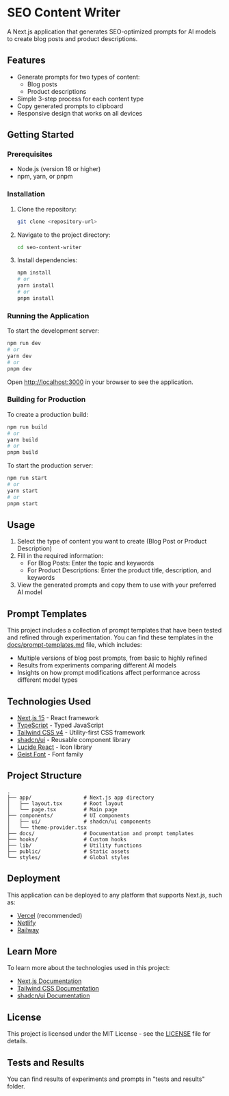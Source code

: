 # SEO Content Writer

A Next.js application that generates SEO-optimized prompts for AI models to create blog posts and product descriptions.

## Features

- Generate prompts for two types of content:
  - Blog posts
  - Product descriptions
- Simple 3-step process for each content type
- Copy generated prompts to clipboard
- Responsive design that works on all devices

## Getting Started

### Prerequisites

- Node.js (version 18 or higher)
- npm, yarn, or pnpm

### Installation

1. Clone the repository:

   ```bash
   git clone <repository-url>
   ```

2. Navigate to the project directory:

   ```bash
   cd seo-content-writer
   ```

3. Install dependencies:
   ```bash
   npm install
   # or
   yarn install
   # or
   pnpm install
   ```

### Running the Application

To start the development server:

```bash
npm run dev
# or
yarn dev
# or
pnpm dev
```

Open [http://localhost:3000](http://localhost:3000) in your browser to see the application.

### Building for Production

To create a production build:

```bash
npm run build
# or
yarn build
# or
pnpm build
```

To start the production server:

```bash
npm run start
# or
yarn start
# or
pnpm start
```

## Usage

1. Select the type of content you want to create (Blog Post or Product Description)
2. Fill in the required information:
   - For Blog Posts: Enter the topic and keywords
   - For Product Descriptions: Enter the product title, description, and keywords
3. View the generated prompts and copy them to use with your preferred AI model

## Prompt Templates

This project includes a collection of prompt templates that have been tested and refined through experimentation. You can find these templates in the [docs/prompt-templates.md](docs/prompt-templates.md) file, which includes:

- Multiple versions of blog post prompts, from basic to highly refined
- Results from experiments comparing different AI models
- Insights on how prompt modifications affect performance across different model types

## Technologies Used

- [Next.js 15](https://nextjs.org/) - React framework
- [TypeScript](https://www.typescriptlang.org/) - Typed JavaScript
- [Tailwind CSS v4](https://tailwindcss.com/) - Utility-first CSS framework
- [shadcn/ui](https://ui.shadcn.com/) - Reusable component library
- [Lucide React](https://lucide.dev/) - Icon library
- [Geist Font](https://vercel.com/font) - Font family

## Project Structure

```
.
├── app/                 # Next.js app directory
│   ├── layout.tsx       # Root layout
│   └── page.tsx         # Main page
├── components/          # UI components
│   ├── ui/              # shadcn/ui components
│   └── theme-provider.tsx
├── docs/                # Documentation and prompt templates
├── hooks/               # Custom hooks
├── lib/                 # Utility functions
├── public/              # Static assets
└── styles/              # Global styles
```

## Deployment

This application can be deployed to any platform that supports Next.js, such as:

- [Vercel](https://vercel.com/) (recommended)
- [Netlify](https://netlify.com/)
- [Railway](https://railway.app/)

## Learn More

To learn more about the technologies used in this project:

- [Next.js Documentation](https://nextjs.org/docs)
- [Tailwind CSS Documentation](https://tailwindcss.com/docs)
- [shadcn/ui Documentation](https://ui.shadcn.com/)

## License

This project is licensed under the MIT License - see the [LICENSE](LICENSE) file for details.

## Tests and Results

You can find results of experiments and prompts in "tests and results" folder.
